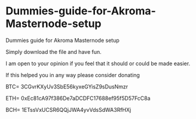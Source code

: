 # Dummies-guide-for-Akroma-Masternode-setup
Dummies guide for Akroma Masternode setup

Simply download the file and have fun.

I am open to your opinion if you feel that it should or could be made easier.

If this helped you in any way please consider donating


BTC= 3CGvrKXyUv3SbE56kyxeGYisZ9sDusNmzr

ETH= 0xEc81cA97f386De7aDCDFC17688ef95f5D57FcC8a

BCH= 1ETssVxUCSR6QQjJWA4yvVdsSdWA3RfHXj
